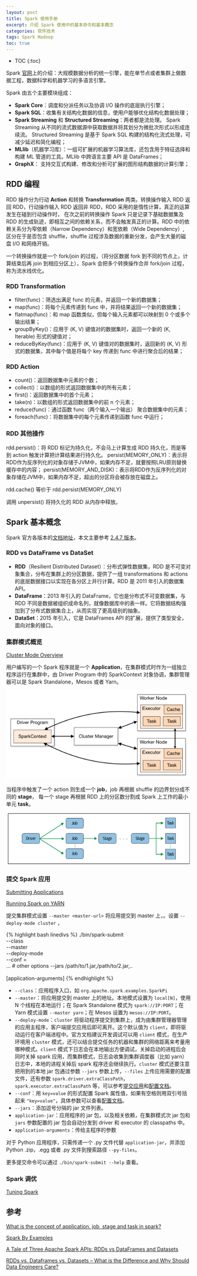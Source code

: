 ```yaml
---
layout: post
title: Spark 使用手册
excerpt: 介绍 Spark 使用中的基本命令和基本概念
categories: 软件技术
tags: Spark Hadoop
toc: true
---
```


* TOC
{:toc}

Spark [官网](https://spark.apache.org/)上的介绍：大规模数据分析的统一引擎，能在单节点或者集群上做数据工程，数据科学和机器学习的多语言引擎。

Spark 由五个主要模块组成：
* **Spark Core**：调度和分派任务以及协调 I/O 操作的底层执行引擎；
* **Spark SQL**：收集有关结构化数据的信息，使用户能够优化结构化数据处理；
* **Spark Streaming** 和 **Structured Streaming**：两者都是流处理。 Spark Streaming 从不同的流式数据源中获取数据并将其划分为微批次形式以形成连续流。 Structured Streaming 是基于 Spark SQL 构建的结构化流式处理，可减少延迟和简化编程；
* **MLlib**（机器学习库）：一组可扩展的机器学习算法库，还包含用于特征选择和构建 ML 管道的工具。MLlib 中跨语言主要 API 是 DataFrames；
* **GraphX**： 支持交互式构建、修改和分析可扩展的图形结构数据的计算引擎；

## RDD 编程

RDD 操作分为行动 **Action** 和转换 **Transformation** 两类。转换操作输入 RDD 返回 RDD，行动操作输入 RDD 返回非 RDD，RDD 采用的是惰性计算，真正的运算发生在碰到行动操作时，
在次之前的转换操作 Spark 只是记录下基础数据集及 RDD 的生成轨迹，即相互之间的依赖关系，而不会触发真正的计算。RDD 中的依赖关系分为窄依赖（Narrow Dependency）和宽依赖（Wide Dependency）,
区分在于是否包含 shuffle，shuffle 过程涉及数据的重新分发，会产生大量的磁盘 I/O 和网络开销。

一个转换操作就是一个 fork/join 的过程，（将分区数据 fork 到不同的节点上，计算结束后再 join 到相应分区上），Spark 会把多个转换操作合并 fork/join 过程，称为流水线优化。

### RDD Transformation

* filter(func)：筛选出满足 func 的元素，并返回一个新的数据集；
* map(func)：将每个元素传递到 func 中，并将结果返回一个新的数据集；
* flatmap(func)：和 map 函数类似，但每个输入元素都可以映射到 0 个或多个输出结果；
* groupByKey()：应用于 (K, V) 键值对的数据集时，返回一个新的 (K, Iterable) 形式的键值对；
* reduceByKey(func)：应用于 (K, V) 键值对的数据集时，返回新的 (K, V) 形式的数据集，其中每个值是将每个 key 传递到 func 中进行聚合后的结果；

### RDD Action

* count()：返回数据集中元素的个数；
* collect()：以数组的形式返回数据集中的所有元素；
* first()：返回数据集中的首个元素；
* take(n)：以数组的形式返回数据集中的前 n 个元素；
* reduce(func)：通过函数 func（两个输入一个输出） 聚合数据集中的元素；
* foreach(func)：将数据集中的每个元素传递到函数 func 中运行；

### RDD 其他操作

rdd.persist()：将 RDD 标记为持久化，不会马上计算生成 RDD 持久化，而是等到 action 触发计算把计算结果进行持久化。
persist(MEMORY_ONLY)：表示将RDD作为反序列化的对象存储于JVM中，如果内存不足，就要按照LRU原则替换缓存中的内容；
persist(MEMORY_AND_DISK)：表示将RDD作为反序列化的对象存储在JVM中，如果内存不足，超出的分区将会被存放在磁盘上。

rdd.cache() 等价于 rdd.persist(MEMORY_ONLY)

调用 unpersist() 将持久化的 RDD 从内存中释放。

## Spark 基本概念

Spark 官方各版本的[文档地址](https://spark.apache.org/documentation.html)，本文主要参考 [2.4.7 版本](https://spark.apache.org/docs/2.4.7/)。

### RDD vs DataFrame vs DataSet

* **RDD**（Resilient Distributed Dataset）：分布式弹性数据集，RDD 是不可变对象集合，分布在集群上的分区数据，提供了一组 transformations 和 actions 的底层数据接口以实现在各分区上并行计算。RDD 是 2011 年引入的数据集 API。
* **DataFrame**：2013 年引入的 DataFrame，它也是分布式不可变数据集，与 RDD 不同是数据被组织成命名列，就像数据库中的表一样。它将数据结构强加到了分布式数据集合上，从而实现了更高级别的抽象。
* **DataSet**：2015 年引入，它是 DataFrames API 的扩展，提供了类型安全，面向对象的接口。

### 集群模式概览

[Cluster Mode Overview](https://spark.apache.org/docs/2.4.7/cluster-overview.html)

用户编写的一个 Spark 程序就是一个 **Application**，在集群模式时作为一组独立程序运行在集群中，由 Driver Program 中的 SparkContext 对象协调，集群管理器可以是 Spark Standalone，Mesos 或者 Yarn。

![Spark Cluster Overview](/assets/img/post/spark-cluster-overview.png "Spark Cluster Overview")

当程序中触发了一个 action 则生成一个 **job**，job 再根据 shuffle 的边界划分成不同的 **stage**，
每一个 stage 再根据 RDD 上的分区数分割成 Spark 上工作的最小单元 **task**。

![Spark Job](/assets/img/post/spark-job-stage-task.png "Spark Job")

### 提交 Spark 应用

[Submitting Applications](https://spark.apache.org/docs/2.4.7/submitting-applications.html)

[Running Spark on YARN](https://spark.apache.org/docs/2.4.7/running-on-yarn.html)

提交集群模式设置 `--master <master-url>` 将应用提交到 master 上，。设置 `--deploy-mode cluster` ，

{% highlight bash linedivs %}
./bin/spark-submit \
  --class <main-class> \
  --master <master-url> \
  --deploy-mode <deploy-mode> \
  --conf <key>=<value> \
  ... # other options
  --jars /path/to/1.jar,/path/to/2.jar,.. \
  <application-jar> \
  [application-arguments]
{% endhighlight %}

* `--class`：应用程序入口，如 `org.apache.spark.examples.SparkPi`
* `--master`：将应用提交到 master 上的地址。本地模式设置为 `local[N]`，使用 N 个线程在本地运行；在 Spark Standalone 模式为 `spark://IP:PORT`；在 Yarn 模式设置 `--master yarn`；在 Mesos 设置为 `mesos://IP:PORT`。
* `--deploy-mode`：`cluster` 将驱动程序提交到集群上，成为由集群管理器管理的应用主程序，客户端提交应用后即可离开。这个默认值为 `client`，即将驱动运行在客户端进程中。官方文档建议开发调试可以用 `client` 模式，在生产环境用 `cluster` 模式，还可以结合提交任务的机器和集群的网络距离来考量用哪种模式。`client` 模式下日志会在本地输出方便调试，关掉启动的进程后会同时关掉 spark 应用，而集群模式，日志会收集到集群调度器（比如 yarn）日志中，本地的进程关掉后 spark 程序还会继续执行。`cluster` 模式还要注意把用到的本地 jar 包通过参数 `--jars` 参数上传，`--files` 上传应用需要的配置文件，还有参数 `spark.driver.extraClassPath`，`spark.executor.extraClassPath` 等，可以参考[提交应用](https://spark.apache.org/docs/2.4.7/submitting-applications.html)和[配置文档](https://spark.apache.org/docs/2.4.7/configuration.html#runtime-environment)。
* `--conf`：用 `key=value` 的形式配置 Spark 属性值，如果有空格则用双引号括起来 `"key=value"`，具体参数可以查看[配置文档](https://spark.apache.org/docs/2.4.7/configuration.html)。
* `--jars`：添加逗号分隔的 jar 文件列表。
* `application-jar`：应用程序的 jar 包，以及相关依赖，在集群模式次 jar 包和 `jars` 参数配置的 jar 包会自动分发到 driver 和 executor 的 classpaths 中。
* `application-arguments`：传给主程序的参数

对于 Python 应用程序，只需传递一个 .py 文件代替 `application-jar`，并添加 Python .zip，.egg 或者 .py 文件到搜索路径 `--py-files`。

更多提交命令可以通过 `./bin/spark-submit --help` 查看。

### Spark 调优

[Tuning Spark](https://spark.apache.org/docs/2.4.7/tuning.html)


## 参考

[What is the concept of application, job, stage and task in spark?](https://stackoverflow.com/questions/42263270/what-is-the-concept-of-application-job-stage-and-task-in-spark)

[Spark By Examples](https://sparkbyexamples.com/)

[A Tale of Three Apache Spark APIs: RDDs vs DataFrames and Datasets](https://databricks.com/blog/2016/07/14/a-tale-of-three-apache-spark-apis-rdds-dataframes-and-datasets.html)

[RDDs vs. Dataframes vs. Datasets – What is the Difference and Why Should Data Engineers Care?](https://www.analyticsvidhya.com/blog/2020/11/what-is-the-difference-between-rdds-dataframes-and-datasets/)